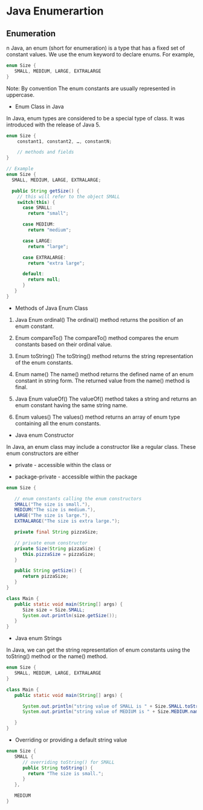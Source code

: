 # Java Enumerartion

## Enumeration

n Java, an enum (short for enumeration) is a type that has a fixed set of constant values. We use the enum keyword to declare enums. For example, 

```java
enum Size { 
   SMALL, MEDIUM, LARGE, EXTRALARGE 
}
```

Note: By convention The enum constants are usually represented in uppercase.

* Enum Class in Java

In Java, enum types are considered to be a special type of class. It was introduced with the release of Java 5.

```java
enum Size {
    constant1, constant2, …, constantN;

    // methods and fields	
}

// Example
enum Size {
  SMALL, MEDIUM, LARGE, EXTRALARGE;

  public String getSize() {
    // this will refer to the object SMALL
    switch(this) {
      case SMALL:
        return "small";

      case MEDIUM:
        return "medium";

      case LARGE:
        return "large";

      case EXTRALARGE:
        return "extra large";

      default:
        return null;
      }
   }
}
```

* Methods of Java Enum Class

1. Java Enum ordinal()
The ordinal() method returns the position of an enum constant.

2. Enum compareTo()
The compareTo() method compares the enum constants based on their ordinal value.

3. Enum toString()
The toString() method returns the string representation of the enum constants.

4. Enum name()
The name() method returns the defined name of an enum constant in string form. The returned value from the name() method is final.

5. Java Enum valueOf()
The valueOf() method takes a string and returns an enum constant having the same string name.

6. Enum values()
The values() method returns an array of enum type containing all the enum constants.

* Java enum Constructor

In Java, an enum class may include a constructor like a regular class. These enum constructors are either

* private - accessible within the class
            or

* package-private - accessible within the package

```java
enum Size {

   // enum constants calling the enum constructors 
   SMALL("The size is small."),
   MEDIUM("The size is medium."),
   LARGE("The size is large."),
   EXTRALARGE("The size is extra large.");

   private final String pizzaSize;

   // private enum constructor
   private Size(String pizzaSize) {
      this.pizzaSize = pizzaSize;
   }

   public String getSize() {
      return pizzaSize;
   }
}

class Main {
   public static void main(String[] args) {
      Size size = Size.SMALL;
      System.out.println(size.getSize());
   }
}
```

* Java enum Strings

In Java, we can get the string representation of enum constants using the toString() method or the name() method.

```java
enum Size {
   SMALL, MEDIUM, LARGE, EXTRALARGE
}

class Main {
   public static void main(String[] args) {

      System.out.println("string value of SMALL is " + Size.SMALL.toString());
      System.out.println("string value of MEDIUM is " + Size.MEDIUM.name());

   }
}
```

* Overriding or providing a default string value

```java
enum Size {
   SMALL {
      // overriding toString() for SMALL
      public String toString() {
        return "The size is small.";
      }
   },

   MEDIUM
}
```
